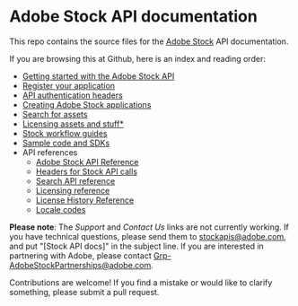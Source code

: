 # Adobe Stock API documentation
This repo contains the source files for the [Adobe Stock](https://stock.adobe.com) API documentation.

If you are browsing this at Github, here is an index and reading order:

* [Getting started with the Adobe Stock API](docs/01-getting-started.md)
* [Register your application](docs/02-register-app.md)
* [API authentication headers](docs/03-api-authentication.md)
* [Creating Adobe Stock applications](docs/04-creating-apps.md)
* [Search for assets](docs/05-search-for-assets.md)
* [Licensing assets and stuff*](docs/06-licensing-assets.md)
* [Stock workflow guides](docs/07-workflow-guides.md)
* [Sample code and SDKs](docs/08-sample-code-sdks.md)
* API references
  + [Adobe Stock API Reference](docs/api/09-api-summary.md)
  + [Headers for Stock API calls](docs/api/10-headers-for-api-calls.md)
  + [Search API reference](docs/api/11-search-reference.md)
  + [Licensing reference](docs/api/12-licensing-reference.md)
  + [License History Reference](docs/api/13-license-history.md)
  + [Locale codes](docs/api/14-locale-codes.md)

__Please note__: The *Support* and *Contact Us* links are not currently working. If you have technical questions, please send them to stockapis@adobe.com, and put "[Stock API docs]" in the subject line. If you are interested in partnering with Adobe, please contact Grp-AdobeStockPartnerships@adobe.com. 

Contributions are welcome! If you find a mistake or would like to clarify something, please submit a pull request.

